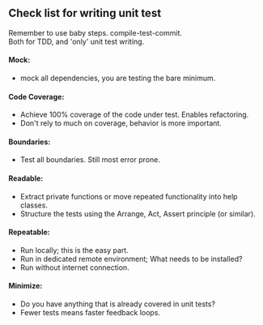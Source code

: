 ## Check list for writing unit test ##

Remember to use baby steps. compile-test-commit.  
Both for TDD, and 'only' unit test writing.

#### Mock:
  - mock all dependencies, you are testing the bare minimum.

#### Code Coverage:
  - Achieve 100% coverage of the code under test. Enables refactoring.
  - Don't rely to much on coverage, behavior is more important.

#### Boundaries:
  - Test all boundaries. Still most error prone.

#### Readable:
  - Extract private functions or move repeated functionality into help classes.
  - Structure the tests using the Arrange, Act, Assert principle (or similar).

#### Repeatable:
  - Run locally; this is the easy part.
  - Run in dedicated remote environment; What needs to be installed?
  - Run without internet connection.

#### Minimize:
  - Do you have anything that is already covered in unit tests?
  - Fewer tests means faster feedback loops.
